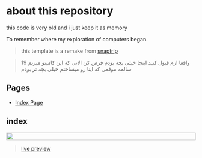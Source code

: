 # about this repository

this code is very old and i just keep it as memory

To remember where my exploration of computers began.

> this template is a remake from [snaptrip](https://www.snapptrip.com/)

> واقعا ازم قبول کنید اینجا خیلی بچه بودم فرض کن الانی که این کامیتو میزنم 19 سالمه موقعی که اینا رو میساختم خیلی بچه تر بودم

## Pages

- [Index Page](#index)

## index

<div style="display: flex; align-items: flex-start;">
    <img style="width: 100%" src="./screenshots/screenshot.png" />
</div>

> [live preview](https://mohammadshool.github.io/old-memory-web-pages/hotel-and-airbus/index.html)
